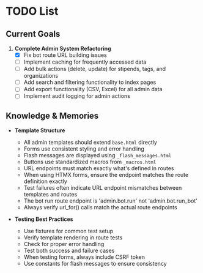 # TODO List

## Current Goals
1. **Complete Admin System Refactoring**
   - [x] Fix bot route URL building issues
   - [ ] Implement caching for frequently accessed data
   - [ ] Add bulk actions (delete, update) for stipends, tags, and organizations
   - [ ] Add search and filtering functionality to index pages
   - [ ] Add export functionality (CSV, Excel) for all admin data
   - [ ] Implement audit logging for admin actions

## Knowledge & Memories
- **Template Structure**
  * All admin templates should extend `base.html` directly
  * Forms use consistent styling and error handling
  * Flash messages are displayed using `_flash_messages.html`
  * Buttons use standardized macros from `_macros.html`
  * URL endpoints must match exactly what's defined in routes
  * When using HTMX forms, ensure the endpoint matches the route definition exactly
  * Test failures often indicate URL endpoint mismatches between templates and routes
  * The bot run route endpoint is 'admin.bot.run' not 'admin.bot.run_bot'
  * Always verify url_for() calls match the actual route endpoints

- **Testing Best Practices**
  * Use fixtures for common test setup
  * Verify template rendering in route tests
  * Check for proper error handling
  * Test both success and failure cases
  * When testing forms, always include CSRF token
  * Use constants for flash messages to ensure consistency

